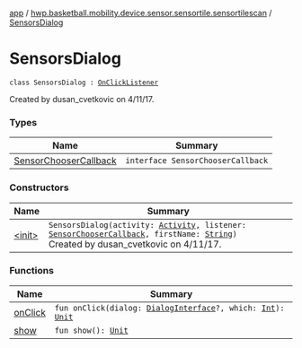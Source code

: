 [app](../../index.md) / [hwp.basketball.mobility.device.sensor.sensortile.sensortilescan](../index.md) / [SensorsDialog](.)

# SensorsDialog

`class SensorsDialog : `[`OnClickListener`](https://developer.android.com/reference/android/content/DialogInterface/OnClickListener.html)

Created by dusan_cvetkovic on 4/11/17.

### Types

| Name | Summary |
|---|---|
| [SensorChooserCallback](-sensor-chooser-callback/index.md) | `interface SensorChooserCallback` |

### Constructors

| Name | Summary |
|---|---|
| [&lt;init&gt;](-init-.md) | `SensorsDialog(activity: `[`Activity`](https://developer.android.com/reference/android/app/Activity.html)`, listener: `[`SensorChooserCallback`](-sensor-chooser-callback/index.md)`, firstName: `[`String`](https://kotlinlang.org/api/latest/jvm/stdlib/kotlin/-string/index.html)`)`<br>Created by dusan_cvetkovic on 4/11/17. |

### Functions

| Name | Summary |
|---|---|
| [onClick](on-click.md) | `fun onClick(dialog: `[`DialogInterface`](https://developer.android.com/reference/android/content/DialogInterface.html)`?, which: `[`Int`](https://kotlinlang.org/api/latest/jvm/stdlib/kotlin/-int/index.html)`): `[`Unit`](https://kotlinlang.org/api/latest/jvm/stdlib/kotlin/-unit/index.html) |
| [show](show.md) | `fun show(): `[`Unit`](https://kotlinlang.org/api/latest/jvm/stdlib/kotlin/-unit/index.html) |
